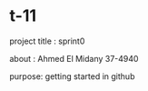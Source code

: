 # t-11

project title : sprint0

about : 
Ahmed El Midany 37-4940

purpose:
getting started in github
